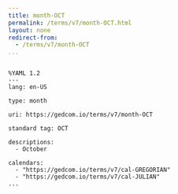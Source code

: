 ```yaml
---
title: month-OCT
permalink: /terms/v7/month-OCT.html
layout: none
redirect-from:
  - /terms/v7/month-OCT
...
```


```

%YAML 1.2
---
lang: en-US

type: month

uri: https://gedcom.io/terms/v7/month-OCT

standard tag: OCT

descriptions:
  - October

calendars:
  - "https://gedcom.io/terms/v7/cal-GREGORIAN"
  - "https://gedcom.io/terms/v7/cal-JULIAN"
...

```
